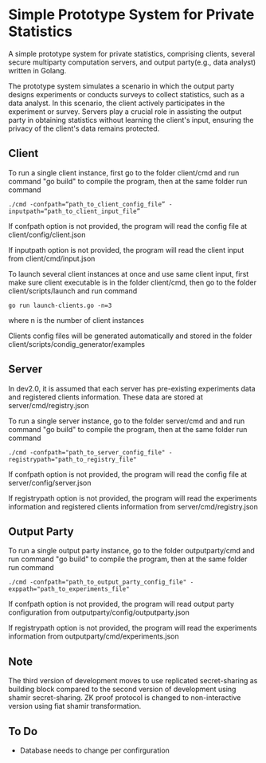 # Simple Prototype System for Private Statistics
A simple prototype system for private statistics,  comprising clients, several secure multiparty computation servers, and output party(e.g., data analyst) written in Golang.

The prototype system simulates a scenario in which the output party designs experiments or conducts surveys to collect statistics, such as a data analyst. In this scenario, the client actively participates in the experiment or survey. Servers play a crucial role in assisting the output party in obtaining statistics without learning the client's input, ensuring the privacy of the client's data remains protected.

## Client
To run a single client instance, first go to the folder client/cmd and run command "go build" to compile the program, then at the same folder run command
```
./cmd -confpath=“path_to_client_config_file” -inputpath=“path_to_client_input_file”
```

If confpath option is not provided, the program will read the config file at client/config/client.json

If inputpath option is not provided, the program will read the client input from client/cmd/input.json

To launch several client instances at once and use same client input, first make sure client executable is in the folder client/cmd, then go to the folder client/scripts/launch and run command
```
go run launch-clients.go -n=3
```
where n is the number of client instances
  
Clients config files will be generated automatically and stored in the folder client/scripts/condig_generator/examples

## Server
In dev2.0, it is assumed that each server has pre-existing experiments data and registered clients information. These data are stored at server/cmd/registry.json

To run a single server instance, go to the folder server/cmd and and run command "go build" to compile the program, then at the same folder run command
```
./cmd -confpath="path_to_server_config_file" -registrypath="path_to_registry_file"
```
If confpath option is not provided, the program will read the config file at server/config/server.json

If registrypath option is not provided, the program will read the experiments information and registered clients information from server/cmd/registry.json

## Output Party
To run a single output party instance, go to the folder outputparty/cmd and run command "go build" to compile the program, then at the same folder run command
```
./cmd -confpath="path_to_output_party_config_file" -exppath="path_to_experiments_file"
```
If confpath option is not provided, the program will read output party configuration from outputparty/config/outputparty.json

If registrypath option is not provided, the program will read the experiments information from outputparty/cmd/experiments.json

## Note
The third version of development moves to use replicated secret-sharing as building block compared to the second version of development using shamir secret-sharing. ZK proof protocol is changed to non-interactive version using fiat shamir transformation.
  
## To Do
+ Database needs to change per confirguration